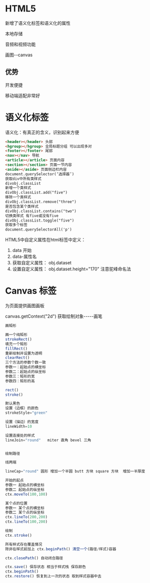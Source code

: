 # HTML5

新增了语义化标签和语义化的属性

本地存储

音频和视频功能

画图--canvas

## 优势

开发便捷

移动端适配非常好

# 语义化标签

语义化：有真正的含义，识别起来方便

```html
<header></header> 头部
<hgroup></hgroup> 全局标题分组 可以出现多对
<footer></footer> 尾部
<nav></nav> 导航
<article></article> 页面内容
<section></section> 页面一节内容
<aside></aside> 页面侧边栏内容
document.querySelector(‘选择器’)
获取div中所有类样式
divobj.classList
新增一个类样式
divObj.classList.add("five")
移除一个类样式
divObj.classList.remove("three")
是否包含某个类样式
divObj.classList.contains("two")
切换类样式 有five或没有five
divObj.classList.toggle("five")
获取多个标签
document.querySelectorAll('p')
```

HTML5中自定义属性在html标签中定义：

1. data 开始
2. data-属性名
3. 获取自定义属性： obj.dataset
4. 设置自定义属性： obj.dataset.height="170" 注意驼峰命名法

# Canvas 标签

为页面提供画图画板

canvas.getContext("2d") 获取绘制对象-----画笔

```javascript
画矩形

画一个纯矩形
strokeRect()
填充一个矩形
fillRect()
重新绘制并设置为透明
clearRect()
三个方法的参数个数一致
参数一：起始点的横坐标
参数二：起始点的纵坐标
参数三：矩形的宽
参数四：矩形的高

rect()
stroke()

默认黑色
设置（边框）的颜色
strokeStyle="green"

设置（描边）的宽度
lineWidth=10

设置连接处的样式
lineJoin="round"   miter 直角 bevel 三角


绘制路径

线两端

lineCap="round" 圆形 增加一个半圆 butt 方块 square 方块  增加一半厚度

开始的起点
参数一 起始点的横坐标
参数二 起始点的纵坐标
ctx.moveTo(100,100)

某个点的位置
参数一 某个点的横坐标
参数二 某个点的纵坐标
ctx.lineTo(200,200)
ctx.lineTo(100,200)

绘制
ctx.stroke()

所有样式存在覆盖情况
除非在样式前加上 ctx.beginPath() 清空一个(路径/样式)容器

ctx.closePath() 自动闭合路径

ctx.save() 保存状态 相当于样式栈 保存颜色
ctx.beginPath()
ctx.restore() 恢复到上一次的状态 取到样式容器中去

```

